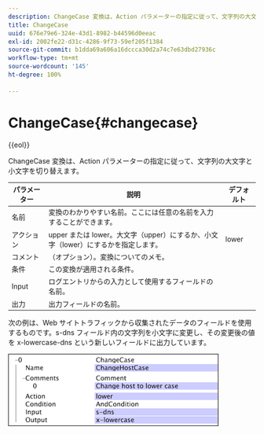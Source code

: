 ```yaml
---
description: ChangeCase 変換は、Action パラメーターの指定に従って、文字列の大文字と小文字を切り替えます。
title: ChangeCase
uuid: 676e79e6-324e-43d1-8982-b44596d0eeac
exl-id: 2002fe22-d31c-4286-9f73-59ef205f1384
source-git-commit: b1dda69a606a16dccca30d2a74c7e63dbd27936c
workflow-type: tm+mt
source-wordcount: '145'
ht-degree: 100%

---
```


# ChangeCase{#changecase}

{{eol}}

ChangeCase 変換は、Action パラメーターの指定に従って、文字列の大文字と小文字を切り替えます。

| パラメーター | 説明 | デフォルト |
|---|---|---|
| 名前 | 変換のわかりやすい名前。ここには任意の名前を入力することができます。 |  |
| アクション | upper または lower。大文字（upper）にするか、小文字（lower）にするかを指定します。 | lower |
| コメント | （オプション）。変換についてのメモ。 |  |
| 条件 | この変換が適用される条件。 |  |
| Input | ログエントリからの入力として使用するフィールドの名前。 |  |
| 出力 | 出力フィールドの名前。 |  |

次の例は、Web サイトトラフィックから収集されたデータのフィールドを使用するものです。s-dns フィールド内の文字列を小文字に変更し、その変更後の値を x-lowercase-dns という新しいフィールドに出力しています。

![](assets/cfg_TransformationType_ChangeCase.png)
